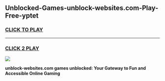 
## Unblocked-Games-unblock-websites.com-Play-Free-yptet
<h3>
<a href="https://premium76.site?title=unblock-websites.com&ref=12A">CLICK TO PLAY</a></h3>
<hr>

<h3>
<a href="https://premium76.site?title=unblock-websites.com&ref=12A">CLICK 2 PLAY</a>
  
</h3>

<a href="https://premium76.site?title=unblock-websites.com&ref=12A"><img src="https://clearcache.store/games.png"></a>


**unblock-websites.com games unblocked: Your Gateway to Fun and Accessible Online Gaming**
